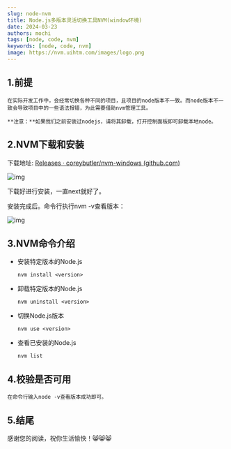```yaml
---
slug: node-nvm
title: Node.js多版本灵活切换工具NVM(window环境)
date: 2024-03-23
authors: mochi
tags: [node, code, nvm]
keywords: [node, code, nvm]
image: https://nvm.uihtm.com/images/logo.png
---
```

<!-- truncate -->

## 1.前提

    在实际开发工作中，会经常切换各种不同的项目，且项目的node版本不一致。而node版本不一致会导致项目中的一些语法报错，为此需要借助nvm管理工具。

    **注意：**如果我们之前安装过nodejs，请将其卸载，打开控制面板即可卸载本地node。

## 2.NVM下载和安装

下载地址: [Releases · coreybutler/nvm-windows (github.com)](https://github.com/coreybutler/nvm-windows/releases "Releases · coreybutler/nvm-windows (github.com)")

![img](https://img2.imgtp.com/2024/03/23/01kkXlzF.png)

下载好进行安装，一直next就好了。

安装完成后。命令行执行nvm -v查看版本：

![img](https://img2.imgtp.com/2024/03/23/tWD3vT7Z.png)

## 3.NVM命令介绍

* 安装特定版本的Node.js

  ```
  nvm install <version>
  ```
* 卸载特定版本的Node.js

  ```
  nvm uninstall <version>
  ```
* 切换Node.js版本

  ```
  nvm use <version>
  ```
* 查看已安装的Node.js

  ```
  nvm list
  ```

## 4.校验是否可用

    在命令行输入node -v查看版本成功即可。

## 5.结尾

感谢您的阅读，祝你生活愉快！😸😸😸
